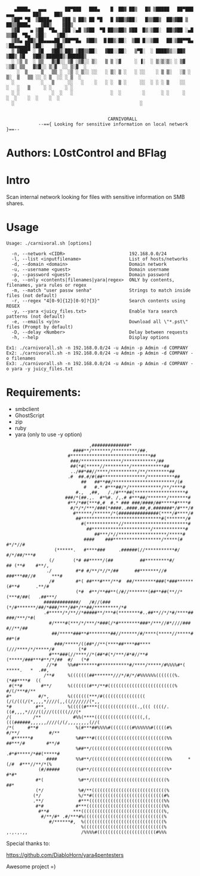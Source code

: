 ```                                                                                     
   ▄████▄   ▄▄▄       ██▀███   ███▄    █  ██▓ ██▒   █▓ ▒█████   ██▀███   ▄▄▄       ██▓     ██▓    
  ▒██▀ ▀█  ▒████▄    ▓██ ▒ ██▒ ██ ▀█   █ ▓██▒▓██░   █▒▒██▒  ██▒▓██ ▒ ██▒▒████▄    ▓██▒    ▓██▒    
  ▒▓█    ▄ ▒██  ▀█▄  ▓██ ░▄█ ▒▓██  ▀█ ██▒▒██▒ ▓██  █▒░▒██░  ██▒▓██ ░▄█ ▒▒██  ▀█▄  ▒██░    ▒██░    
  ▒▓▓▄ ▄██▒░██▄▄▄▄██ ▒██▀▀█▄  ▓██▒  ▐▌██▒░██░  ▒██ █░░▒██   ██░▒██▀▀█▄  ░██▄▄▄▄██ ▒██░    ▒██░    
  ▒ ▓███▀ ░ ▓█   ▓██▒░██▓ ▒██▒▒██░   ▓██░░██░   ▒▀█░  ░ ████▓▒░░██▓ ▒██▒ ▓█   ▓██▒░██████▒░██████▒
  ░ ░▒ ▒  ░ ▒▒   ▓▒█░░ ▒▓ ░▒▓░░ ▒░   ▒ ▒ ░▓     ░ ▐░  ░ ▒░▒░▒░ ░ ▒▓ ░▒▓░ ▒▒   ▓▒█░░ ▒░▓  ░░ ▒░▓  ░
    ░  ▒     ▒   ▒▒ ░  ░▒ ░ ▒░░ ░░   ░ ▒░ ▒ ░   ░ ░░    ░ ▒ ▒░   ░▒ ░ ▒░  ▒   ▒▒ ░░ ░ ▒  ░░ ░ ▒  ░
  ░          ░   ▒     ░░   ░    ░   ░ ░  ▒ ░     ░░  ░ ░ ░ ▒    ░░   ░   ░   ▒     ░ ░     ░ ░   
  ░ ░            ░  ░   ░              ░  ░        ░      ░ ░     ░           ░  ░    ░  ░    ░  ░
  ░                                               ░                                               
 
 ```
                                          CARNIVORALL
                --=={ Looking for sensitive information on local network }==-- 
                
# Authors: L0stControl and BFlag

# Intro

Scan internal network looking for files with sensitive information on SMB shares. 

# Usage

    Usage: ./carnivoral.sh [options]
    
      -n, --network <CIDR>                        192.168.0.0/24
      -l, --list <inputfilename>                  List of hosts/networks
      -d, --domain <domain>                       Domain network
      -u, --username <guest>                      Domain username 
      -p, --password <guest>                      Domain password
      -o, --only <contents|filenames|yara|regex>  ONLY by contents, filenames, yara rules or regex
      -m, --match "user passw senha"              Strings to match inside files (not default)
      -r, --regex "4[0-9]{12}[0-9]?{3}"           Search contents using REGEX
      -y, --yara <juicy_files.txt>                Enable Yara search patterns (not default)
      -e, --emails <y|n>                          Download all \"*.pst\" files (Prompt by default) 
      -D, --delay <Number>                        Delay between requests  
      -h, --help                                  Display options
        
    Ex1: ./carnivorall.sh -n 192.168.0.0/24 -u Admin -p Admin -d COMPANY  
    Ex2: ./carnivorall.sh -n 192.168.0.0/24 -u Admin -p Admin -d COMPANY -o filenames
    Ex3: ./carnivorall.sh -n 192.168.0.0/24 -u Admin -p Admin -d COMPANY -o yara -y juicy_files.txt


# Requirements:

- smbclient 
- GhostScript
- zip
- ruby
- yara (only to use -y option)


```
                               ,##############*                                          
                         ####**/*******/*********/##.                                    
                       #******************************##                                 
                        ###/***************/************/##                              
                        ##(*#(*****//*********/************##                            
                        ../##*##//****/**********/**/********##                          
                       .#  ##.#/#(##****************/**********##                        
                            ##   ##**##/***********************/(#                       
                             #   #.* #***##/*/************/**/****#                      
                          #.,  ,##,   /./#***##(*******************#                     
                      ###/*(##.,.  #*%#. /,.# #***##/*******/*******#                    
                       #**/*##(***#,#  #.* ### ###/####/##*****#****#                    
                        #/*/*/***/###(*####..####.##,#.#######*/#***/#                   
                         #******/******/*(###############(****/#****/#                   
                          ##******************************#(*******/#                    
                            #(************//************************#                    
                              ##**********************/************#                     
                                 ##***/*//******************/*****#                      
                             ####    ###******************/*****(#          #*/*//#      
                  (******.   #****###     .######(//***********#/         #/*/##/***#    
                (/       (*# ##*****/(##          ##*********#/       ## (**#    #**/,   
               ./         #*# #/**/*//*/##      ##*******//#     ###***##//#      ***#   
                /#        #*( ##***#***/**#  ##/********###(*###******(#**#      .**/#   
                          (*#  #**/**##**(/#//*******(##**##(**//*(***#/##(   .##***/    
              #############/   /#//(###(*/#*******/##/*###/***/##*/**##/*********/*#     
              .#*****/*/**//*#####**/***#(********#..##**//*/*#/****## ###/***/*#(       
                #/****#(***/*/***/*###(/*#********###*/***//#*////###     #//**/##       
                 ##/*****###**#********##//******/#/****(*****//*****#         ##*(#     
                  ###/*****/((##*//**(****##****##****(///****/*/*****/#         (*#     
                #***###(//****//*(##*#(*/***/#*#//**#(*****/###***#**/*/##  #/   (*#     
               //*#    %%##*******#***********#/****/*****/#%%%%#*( *****.   *  .##,     
              /**#     %(((((((##*******///*/#/*/#%%%%%%(((((((%.(*##****#  ((           
 #(**#       #**/      %(((((((#**/**#(((((((((((((((((((((((((%  #/(/***#/**            
#*          #/*,       %(((((((***/#((((((((((((((((  (/(/(((/(*,,,,*////(,,((///////(*,,
*#         #**,        %(((((#****(((((((((((((((.,((( ((((/.((#,,,,*////((///((((((///(*
/(        /**            #%%(****((((((((((((((((((,(,(((######,,,,,,////(/(/,,,,,,,,(//(
/*(     #**#              %(#***##%%%%#((((((((#%%%%%%#(((((#%       #/**/           #/**
  #******#                %##***#(((((((((((((((((((((((((((%%       ##***/#        #**/#
                          %##**/((((((((((((((((((((((((((((%%      .#*#*****/*##(*****# 
               ####       %%#**/((((((((((((((((((((((((((((%%      *(/#  #***//**/*(%   
            (#/#####      (%#**/((((((((((((((((((((((((((((%*       #*#*                
           #*(             %#**/((((((((((((((((((((((((((((%         ##*                
           (*/             %#/**((((((((((((((((((((((((((((%                            
          (*/              %/**#(((((((((((((((((((((((((((#%                            
          .**/             #***((((((((((((((((((((((((((((%%                            
           #*#            #***(((((((((((((((((((((((((((((%%                            
            #**#         ***(((((((((((((((((((((((((((((((%,                            
             #/**/#* .#/***#%((((((((((((((((((((((((((((((%                             
                #/******#,  %((((((((((((((((((((((((((((((%                             
                            %((((((((((((((((((((((((((((((%                             
,.,.,.,,                    /%%%%#((((((((((((((((((((((#%%%              
 ```      

Special thanks to:

https://github.com/DiabloHorn/yara4pentesters

Awesome project =)
